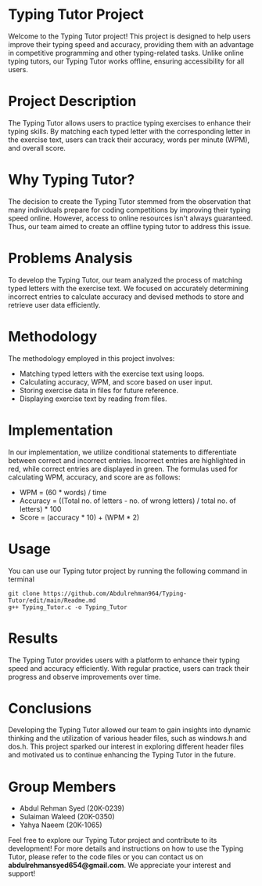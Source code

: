 # Typing Tutor Project

Welcome to the Typing Tutor project! This project is designed to help users improve their typing speed and accuracy, providing them with an advantage in competitive programming and other typing-related tasks. Unlike online typing tutors, our Typing Tutor works offline, ensuring accessibility for all users.

# Project Description
The Typing Tutor allows users to practice typing exercises to enhance their typing skills. By matching each typed letter with the corresponding letter in the exercise text, users can track their accuracy, words per minute (WPM), and overall score.

# Why Typing Tutor?
The decision to create the Typing Tutor stemmed from the observation that many individuals prepare for coding competitions by improving their typing speed online. However, access to online resources isn't always guaranteed. Thus, our team aimed to create an offline typing tutor to address this issue.

# Problems Analysis
To develop the Typing Tutor, our team analyzed the process of matching typed letters with the exercise text. We focused on accurately determining incorrect entries to calculate accuracy and devised methods to store and retrieve user data efficiently.

# Methodology

The methodology employed in this project involves:

 - Matching typed letters with the exercise text using loops.
 - Calculating accuracy, WPM, and score based on user input.
 - Storing exercise data in files for future reference.
 - Displaying exercise text by reading from files.

# Implementation
In our implementation, we utilize conditional statements to differentiate between correct and incorrect entries. Incorrect entries are highlighted in red, while correct entries are displayed in green. The formulas used for calculating WPM, accuracy, and score are as follows:

- WPM = (60 * words) / time
- Accuracy = ((Total no. of letters - no. of wrong letters) / total no. of letters) * 100
- Score = (accuracy * 10) + (WPM * 2)

# Usage
You can use our Typing tutor project by running the following command in terminal
```console
git clone https://github.com/Abdulrehman964/Typing-Tutor/edit/main/Readme.md
g++ Typing_Tutor.c -o Typing_Tutor
```

# Results
The Typing Tutor provides users with a platform to enhance their typing speed and accuracy efficiently. With regular practice, users can track their progress and observe improvements over time.

# Conclusions
Developing the Typing Tutor allowed our team to gain insights into dynamic thinking and the utilization of various header files, such as windows.h and dos.h. This project sparked our interest in exploring different header files and motivated us to continue enhancing the Typing Tutor in the future.

# Group Members

- Abdul Rehman Syed (20K-0239)
- Sulaiman Waleed (20K-0350)
- Yahya Naeem (20K-1065)

Feel free to explore our Typing Tutor project and contribute to its development!
For more details and instructions on how to use the Typing Tutor, please refer to the code files or you can contact us on __abdulrehmansyed654@gmail.com__. We appreciate your interest and support!
